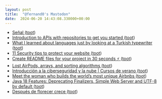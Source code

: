 ```yaml
---
layout: post
title:  "@fernand0's Mastodon"
date:  2024-06-20 14:43:08.330000+00:00
---
```

*  [Señal ](https://www.flickr.com/photos/fernand0/53794558091) ([toot](https://mastodon.social/@fernand0/112649475740609654))
*  [Introduction to APIs with repositories to get you started ](https://dev.to/surajondev/introduction-to-apis-with-repositories-to-get-you-started-2f9) ([toot](https://mastodon.social/@fernand0/112649315829786571))
*  [What I learned about languages just by looking at a Turkish typewriter ](https://mwichary.medium.com/what-i-learned-about-languages-just-by-looking-at-a-turkish-typewriter-fc840aab1b0) ([toot](https://mastodon.social/@fernand0/112648718849499550))
*  [11 Security tips to protect your website ](https://dev.to/dumboprogrammer/security-tips-to-protect-your-website-50n) ([toot](https://mastodon.social/@fernand0/112648565324794170))
*  [Create README files for your project in 30 seconds ⚡ ](https://dev.to/dhravya/create-readme-files-for-your-project-in-30-seconds-2ac) ([toot](https://mastodon.social/@fernand0/112648220150811275))
*  [Lost AirPods, arrays, and sorting algorithms ](https://dev.to/isaacdlyman/lost-airpods-arrays-and-sorting-algorithms-g0) ([toot](https://mastodon.social/@fernand0/112647972219719940))
*  [Introducción a la ciberseguridad y la nube \| Cursos de verano ](https://cursosextraordinarios.unizar.es/curso/2024/introduccion-la-ciberseguridad-y-la-nub) ([toot](https://mastodon.social/@fernand0/112647625433695627))
*  [Meet the woman who builds the world’s most unique Airbnbs ](https://thehustle.co/meet-the-woman-who-builds-the-worlds-most-unique-airbnb) ([toot](https://mastodon.social/@fernand0/112646411048903179))
*  [Java 18 Features: Deprecating Finalizers, Simple Web Server and UTF-8 by default ](https://medium.com/@oskarv/java-18-features-deprecating-finalizers-simple-web-server-and-utf-8-by-default-8ad51746b62) ([toot](https://mastodon.social/@fernand0/112644540552893901))
*  [Después de florecer crece ](https://avecesunafoto.wordpress.com/2024/06/19/despues-de-florecer-crece) ([toot](https://mastodon.social/@fernand0/112644425645943319))
